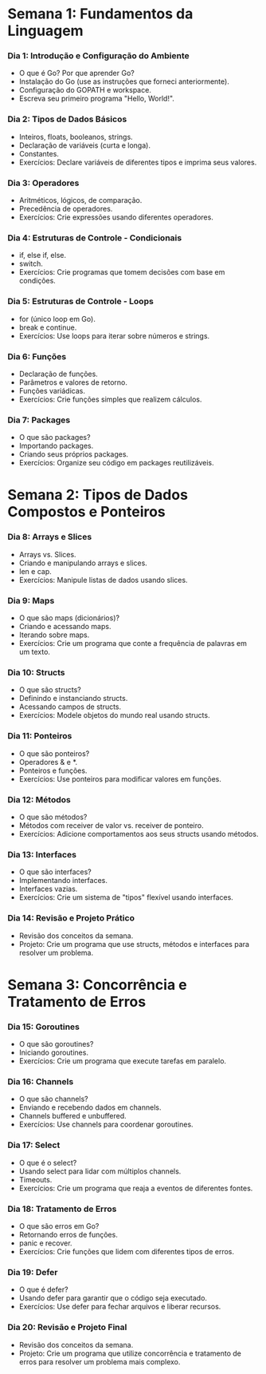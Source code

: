 # Semana 1: Fundamentos da Linguagem
### Dia 1: Introdução e Configuração do Ambiente
- O que é Go? Por que aprender Go?
- Instalação do Go (use as instruções que forneci anteriormente).
- Configuração do GOPATH e workspace.
- Escreva seu primeiro programa "Hello, World!".
### Dia 2: Tipos de Dados Básicos
- Inteiros, floats, booleanos, strings.
- Declaração de variáveis (curta e longa).
- Constantes.
- Exercícios: Declare variáveis de diferentes tipos e imprima seus valores.
### Dia 3: Operadores
- Aritméticos, lógicos, de comparação.
- Precedência de operadores.
- Exercícios: Crie expressões usando diferentes operadores.
### Dia 4: Estruturas de Controle - Condicionais
- if, else if, else.
- switch.
- Exercícios: Crie programas que tomem decisões com base em condições.
### Dia 5: Estruturas de Controle - Loops
- for (único loop em Go).
- break e continue.
- Exercícios: Use loops para iterar sobre números e strings.
### Dia 6: Funções
- Declaração de funções.
- Parâmetros e valores de retorno.
- Funções variádicas.
- Exercícios: Crie funções simples que realizem cálculos.
### Dia 7: Packages
- O que são packages?
- Importando packages.
- Criando seus próprios packages.
- Exercícios: Organize seu código em packages reutilizáveis.
# Semana 2: Tipos de Dados Compostos e Ponteiros
### Dia 8: Arrays e Slices
- Arrays vs. Slices.
- Criando e manipulando arrays e slices.
- len e cap.
- Exercícios: Manipule listas de dados usando slices.
### Dia 9: Maps
- O que são maps (dicionários)?
- Criando e acessando maps.
- Iterando sobre maps.
- Exercícios: Crie um programa que conte a frequência de palavras em um texto.
### Dia 10: Structs
- O que são structs?
- Definindo e instanciando structs.
- Acessando campos de structs.
- Exercícios: Modele objetos do mundo real usando structs.
### Dia 11: Ponteiros
- O que são ponteiros?
- Operadores & e *.
- Ponteiros e funções.
- Exercícios: Use ponteiros para modificar valores em funções.
### Dia 12: Métodos
- O que são métodos?
- Métodos com receiver de valor vs. receiver de ponteiro.
- Exercícios: Adicione comportamentos aos seus structs usando métodos.
### Dia 13: Interfaces
- O que são interfaces?
- Implementando interfaces.
- Interfaces vazias.
- Exercícios: Crie um sistema de "tipos" flexível usando interfaces.
### Dia 14: Revisão e Projeto Prático
- Revisão dos conceitos da semana.
- Projeto: Crie um programa que use structs, métodos e interfaces para resolver um problema.
# Semana 3: Concorrência e Tratamento de Erros
### Dia 15: Goroutines
- O que são goroutines?
- Iniciando goroutines.
- Exercícios: Crie um programa que execute tarefas em paralelo.
### Dia 16: Channels
- O que são channels?
- Enviando e recebendo dados em channels.
- Channels buffered e unbuffered.
- Exercícios: Use channels para coordenar goroutines.
### Dia 17: Select
- O que é o select?
- Usando select para lidar com múltiplos channels.
- Timeouts.
- Exercícios: Crie um programa que reaja a eventos de diferentes fontes.
### Dia 18: Tratamento de Erros
- O que são erros em Go?
- Retornando erros de funções.
- panic e recover.
- Exercícios: Crie funções que lidem com diferentes tipos de erros.
### Dia 19: Defer
- O que é defer?
- Usando defer para garantir que o código seja executado.
- Exercícios: Use defer para fechar arquivos e liberar recursos.
### Dia 20: Revisão e Projeto Final
- Revisão dos conceitos da semana.
- Projeto: Crie um programa que utilize concorrência e tratamento de erros para resolver um problema mais complexo.